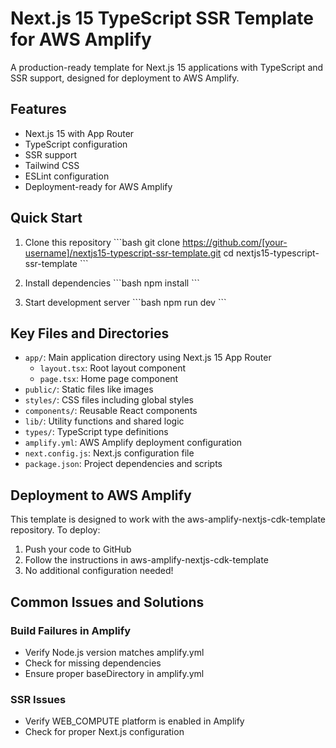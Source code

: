 # Next.js 15 TypeScript SSR Template for AWS Amplify

A production-ready template for Next.js 15 applications with TypeScript and SSR support, designed for deployment to AWS Amplify.

## Features

- Next.js 15 with App Router
- TypeScript configuration
- SSR support
- Tailwind CSS
- ESLint configuration
- Deployment-ready for AWS Amplify

## Quick Start

1. Clone this repository
   \```bash
   git clone https://github.com/[your-username]/nextjs15-typescript-ssr-template.git
   cd nextjs15-typescript-ssr-template
   \```

2. Install dependencies
   \```bash
   npm install
   \```

3. Start development server
   \```bash
   npm run dev
   \```

## Key Files and Directories

- `app/`: Main application directory using Next.js 15 App Router
  - `layout.tsx`: Root layout component
  - `page.tsx`: Home page component
- `public/`: Static files like images
- `styles/`: CSS files including global styles
- `components/`: Reusable React components
- `lib/`: Utility functions and shared logic
- `types/`: TypeScript type definitions
- `amplify.yml`: AWS Amplify deployment configuration
- `next.config.js`: Next.js configuration file
- `package.json`: Project dependencies and scripts

## Deployment to AWS Amplify

This template is designed to work with the aws-amplify-nextjs-cdk-template repository. To deploy:

1. Push your code to GitHub
2. Follow the instructions in aws-amplify-nextjs-cdk-template
3. No additional configuration needed!

## Common Issues and Solutions

### Build Failures in Amplify

- Verify Node.js version matches amplify.yml
- Check for missing dependencies
- Ensure proper baseDirectory in amplify.yml

### SSR Issues

- Verify WEB_COMPUTE platform is enabled in Amplify
- Check for proper Next.js configuration
